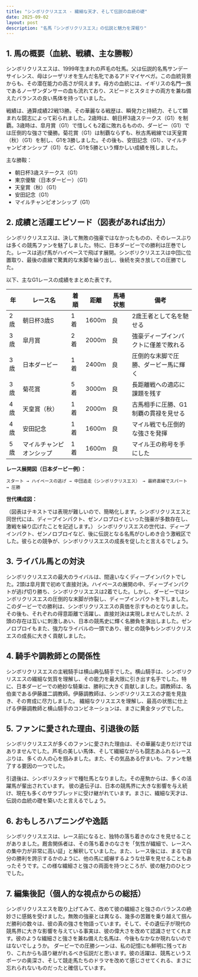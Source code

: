 ```yaml
---
title: "シンボリクリスエス - 繊細な天才、そして伝説の血統の礎"
date: 2025-09-02
layout: post
description: "名馬『シンボリクリスエス』の伝説と魅力を深堀り"
---
```


## 1. 馬の概要（血統、戦績、主な勝鞍）

シンボリクリスエスは、1999年生まれの芦毛の牡馬。父は伝説的名馬サンデーサイレンス、母はシーザリオを生んだ名牝であるアドマイヤベガ。この血統背景からも、その潜在能力の高さが伺えます。母方の血統には、イギリスの名門一族であるノーザンダンサーの血も流れており、スピードとスタミナの両方を兼ね備えたバランスの良い馬体を持っていました。

戦績は、通算成績22戦13勝。その華麗なる戦歴は、瞬発力と持続力、そして類まれな闘志によって彩られました。2歳時は、朝日杯3歳ステークス（G1）を制覇。3歳時は、皐月賞（G1）で惜しくも2着に敗れるものの、ダービー（G1）では圧倒的な強さで優勝。菊花賞（G1）は制覇ならずも、秋古馬戦線では天皇賞（秋）（G1）を制し、G1を3勝しました。その後も、安田記念（G1）、マイルチャンピオンシップ（G1）など、G1を5勝という輝かしい成績を残しました。

主な勝鞍：

* 朝日杯3歳ステークス（G1）
* 東京優駿（日本ダービー）（G1）
* 天皇賞（秋）（G1）
* 安田記念（G1）
* マイルチャンピオンシップ（G1）


## 2. 成績と活躍エピソード（図表があれば出力）

シンボリクリスエスは、決して無敗の強豪ではなかったものの、そのレースぶりは多くの競馬ファンを魅了しました。特に、日本ダービーでの勝利は圧巻でした。レースは逃げ馬がハイペースで飛ばす展開。シンボリクリスエスは中団に位置取り、最後の直線で驚異的な末脚を繰り出し、後続を突き放しての圧勝でした。

以下、主なG1レースの成績をまとめた表です。

| 年 | レース名           | 着順 | 距離 | 馬場状態 | 備考                                   |
|---|--------------------|-----|-----|---------|---------------------------------------|
| 2歳 | 朝日杯3歳S         | 1着 | 1600m| 良       | 2歳王者として名を馳せる                  |
| 3歳 | 皐月賞             | 2着 | 2000m| 良       | 強豪ディープインパクトに僅差で敗れる      |
| 3歳 | 日本ダービー         | 1着 | 2400m| 良       | 圧倒的な末脚で圧勝、ダービー馬に輝く       |
| 3歳 | 菊花賞             | 5着 | 3000m| 良       | 長距離戦への適応に課題を残す             |
| 4歳 | 天皇賞（秋）       | 1着 | 2000m| 良       | 古馬相手に圧勝、G1制覇の貫禄を見せる    |
| 4歳 | 安田記念           | 1着 | 1600m| 良       | マイル戦でも圧倒的な強さを発揮           |
| 5歳 | マイルチャンピオンシップ | 1着 | 1600m| 良       | マイル王の称号を手にした                 |


**レース展開図（日本ダービー例）：**

```
スタート → ハイペースの逃げ → 中団追走（シンボリクリスエス） → 最終直線でスパート → 圧勝
```


**世代構成図：**

（図表はテキストでは表現が難しいので、簡略化します。シンボリクリスエスと同世代には、ディープインパクト、ゼンノロブロイといった強豪が多数存在し、激戦を繰り広げたことを記述します。）  シンボリクリスエスの世代は、ディープインパクト、ゼンノロブロイなど、後に伝説となる名馬がひしめき合う激戦区でした。彼らとの競争が、シンボリクリスエスの成長を促したと言えるでしょう。


## 3. ライバル馬との対決

シンボリクリスエスの最大のライバルは、間違いなくディープインパクトでした。2頭は皐月賞で初めて直接対決。ハイペースの展開の中、ディープインパクトが逃げ切り勝ち、シンボリクリスエスは2着でした。しかし、ダービーではシンボリクリスエスの圧倒的な末脚が炸裂し、ディープインパクトを下しました。このダービーでの勝利は、シンボリクリスエスの真価を示すものとなりました。その後も、それぞれの得意距離で活躍し、直接対決は実現しませんでしたが、2頭の存在は互いに刺激しあい、日本の競馬史に輝く名勝負を演出しました。ゼンノロブロイもまた、強力なライバルの一頭であり、彼との競争もシンボリクリスエスの成長に大きく貢献しました。


## 4. 騎手や調教師との関係性

シンボリクリスエスの主戦騎手は横山典弘騎手でした。横山騎手は、シンボリクリスエスの繊細な気質を理解し、その能力を最大限に引き出す名手でした。特に、日本ダービーでの絶妙な騎乗は、勝利に大きく貢献しました。調教師は、名伯楽である伊藤雄二調教師。伊藤調教師は、シンボリクリスエスの才能を見抜き、その育成に尽力しました。  繊細なクリスエスを理解し、最高の状態に仕上げる伊藤調教師と横山騎手のコンビネーションは、まさに黄金タッグでした。


## 5. ファンに愛された理由、引退後の話

シンボリクリスエスが多くのファンに愛された理由は、その華麗な走りだけではありませんでした。芦毛の美しい馬体、そして繊細ながらも闘志あふれるレースぶりは、多くの人の心を掴みました。また、その気品ある佇まいも、ファンを魅了する要因の一つでした。

引退後は、シンボリスタッドで種牡馬となりました。その産駒からは、多くの活躍馬が輩出されています。  彼の遺伝子は、日本の競馬界に大きな影響を与え続け、現在も多くのサラブレッドに受け継がれています。まさに、繊細な天才は、伝説の血統の礎を築いたと言えるでしょう。


## 6. おもしろハプニングや逸話

シンボリクリスエスは、レース前になると、独特の落ち着きのなさを見せることがありました。厩舎関係者は、その落ち着きのなさを「気性が繊細で、レースへの集中力が非常に高い証」と解釈していました。また、レース後には、まるで自分の勝利を誇示するかのように、他の馬に威嚇するような仕草を見せることもあったそうです。この様な繊細さと強さの両面を持つところが、彼の魅力のひとつでした。


## 7. 編集後記（個人的な視点からの総括）

シンボリクリスエスを取り上げてみて、改めて彼の繊細さと強さのバランスの絶妙さに感銘を受けました。無敗の強豪とは異なる、幾多の苦難を乗り越えて掴んだ勝利の数々は、彼の真の強さを物語っています。そして、その遺伝子が現代の競馬界に大きな影響を与えている事実は、彼の偉大さを改めて認識させてくれます。彼のような繊細さと強さを兼ね備えた名馬は、今後もなかなか現れないのではないでしょうか。  ダービーでの圧勝シーンは、私の記憶にも鮮明に残っており、これからも語り継がれるべき伝説だと思います。彼の活躍は、競馬というスポーツの奥深さ、そして競走馬たちのドラマを改めて感じさせてくれる、まさに忘れられないものだったと確信しています。
